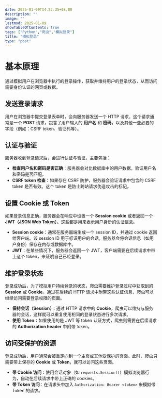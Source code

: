 ```yaml
---
date: 2025-01-09T14:22:35+08:00
description: ""
image: ""
lastmod: 2025-01-09
showTableOfContents: true
tags: ["Python","爬虫","模拟登录"]
title: "模拟登录"
type: "post"
---
```

# 基本原理
通过模拟用户在浏览器中执行的登录操作，获取并维持用户的登录状态，从而访问需要身份认证的网页或数据。
## 发送登录请求
用户在浏览器中提交登录表单时，会向服务器发送一个 HTTP 请求，这个请求通常是一个 **POST** 请求，包含了用户输入的 **用户名** 和 **密码**，以及其他一些必要的字段（例如：CSRF token、验证码等）。
## 认证与验证
服务器收到登录请求后，会进行认证与验证，主要包括：
- **检查用户名和密码是否正确**：服务器会对比数据库中的用户数据，验证用户名和密码是否匹配。
- **CSRF token 检查**：如果存在 CSRF 防护，服务器会验证请求中包含的 CSRF token 是否有效。这个 token 是防止跨站请求伪造攻击的标记。
## 设置 Cookie 或 Token
如果登录信息正确，服务器会在响应中设置一个 **Session cookie** 或者返回一个 **JWT（JSON Web Token）**。这些都是用来表示用户身份的认证信息。
- **Session cookie**：通常在服务器端生成一个 session ID，并通过 cookie 返回给客户端。该 session ID 用于标识用户的会话，服务器会将会话信息（如用户身份）保存在内存或数据库中。
- **JWT**：在某些情况下，服务器会返回一个 JWT，客户端需要在后续请求中带上这个 token，来证明自己已经登录。
## 维护登录状态
登录成功后，为了模拟用户持续登录的状态，爬虫需要维护登录过程中获取到的 **Session** 或 **Cookie**。通过在后续的 HTTP 请求中附带这些认证信息，爬虫可以继续访问需要登录权限的页面。
- **保持会话（Session）**：通过 HTTP 请求中的 **Cookie**，爬虫可以维持与服务器的会话，这样就可以重复使用相同的登录状态进行多次请求。
- **使用 Token**：如果使用的是 JWT 等 token 认证方式，爬虫则需要在后续请求的 **Authorization header** 中附带 token。
## 访问受保护的资源
登录成功后，用户通常会被重定向到一个主页或其他受保护的页面。此时，爬虫只需要带上保存的 **Cookie** 或 **Token**，就可以访问这些页面。

- **带 Cookie 访问**：使用会话对象（如 `requests.Session()`）模拟浏览器行为，自动在后续请求中带上正确的 cookies。
- **带 Token 访问**：在请求头中加入 `Authorization: Bearer <token>` 来模拟带 Token 的请求。


